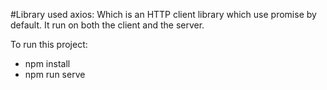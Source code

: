 #Library used axios: Which is an HTTP client library which use promise by default. It run on both the client and the server.

To run this project:
 * npm install
 * npm run serve
